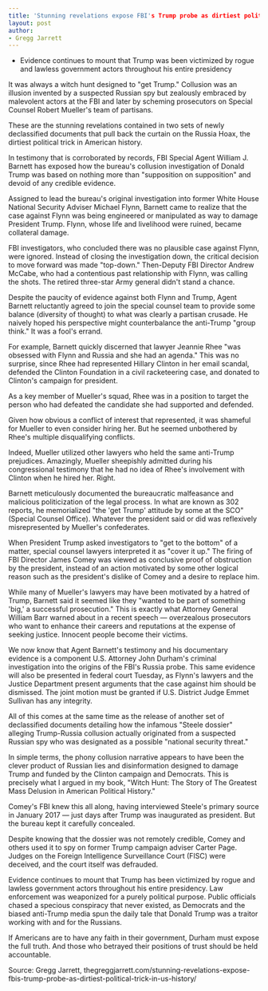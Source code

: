 ```yaml
---
title: 'Stunning revelations expose FBI's Trump probe as dirtiest political trick in U.S. history'
layout: post
author:
- Gregg Jarrett
---
```


- Evidence continues to mount that Trump was been victimized by rogue and lawless government actors throughout his entire presidency

It was always a witch hunt designed to "get Trump." Collusion was an illusion invented by a suspected Russian spy but zealously embraced by malevolent actors at the FBI and later by scheming prosecutors on Special Counsel Robert Mueller's team of partisans.

These are the stunning revelations contained in two sets of newly declassified documents that pull back the curtain on the Russia Hoax, the dirtiest political trick in American history.

In testimony that is corroborated by records, FBI Special Agent William J. Barnett has exposed how the bureau's collusion investigation of Donald Trump was based on nothing more than "supposition on supposition" and devoid of any credible evidence.

Assigned to lead the bureau's original investigation into former White House National Security Adviser Michael Flynn, Barnett came to realize that the case against Flynn was being engineered or manipulated as way to damage President Trump. Flynn, whose life and livelihood were ruined, became collateral damage.

FBI investigators, who concluded there was no plausible case against Flynn, were ignored. Instead of closing the investigation down, the critical decision to move forward was made "top-down." Then-Deputy FBI Director Andrew McCabe, who had a contentious past relationship with Flynn, was calling the shots. The retired three-star Army general didn't stand a chance.

Despite the paucity of evidence against both Flynn and Trump, Agent Barnett reluctantly agreed to join the special counsel team to provide some balance (diversity of thought) to what was clearly a partisan crusade. He naively hoped his perspective might counterbalance the anti-Trump "group think." It was a fool's errand.

For example, Barnett quickly discerned that lawyer Jeannie Rhee "was obsessed with Flynn and Russia and she had an agenda." This was no surprise, since Rhee had represented Hillary Clinton in her email scandal, defended the Clinton Foundation in a civil racketeering case, and donated to Clinton's campaign for president.

As a key member of Mueller's squad, Rhee was in a position to target the person who had defeated the candidate she had supported and defended.

Given how obvious a conflict of interest that represented, it was shameful for Mueller to even consider hiring her. But he seemed unbothered by Rhee's multiple disqualifying conflicts.

Indeed, Mueller utilized other lawyers who held the same anti-Trump prejudices. Amazingly, Mueller sheepishly admitted during his congressional testimony that he had no idea of Rhee's involvement with Clinton when he hired her. Right.

Barnett meticulously documented the bureaucratic malfeasance and malicious politicization of the legal process. In what are known as 302 reports, he memorialized "the 'get Trump' attitude by some at the SCO" (Special Counsel Office). Whatever the president said or did was reflexively misrepresented by Mueller's confederates.

When President Trump asked investigators to "get to the bottom" of a matter, special counsel lawyers interpreted it as "cover it up." The firing of FBI Director James Comey was viewed as conclusive proof of obstruction by the president, instead of an action motivated by some other logical reason such as the president's dislike of Comey and a desire to replace him.

While many of Mueller's lawyers may have been motivated by a hatred of Trump, Barnett said it seemed like they "wanted to be part of something 'big,' a successful prosecution." This is exactly what Attorney General William Barr warned about in a recent speech — overzealous prosecutors who want to enhance their careers and reputations at the expense of seeking justice. Innocent people become their victims.

We now know that Agent Barnett's testimony and his documentary evidence is a component U.S. Attorney John Durham's criminal investigation into the origins of the FBI's Russia probe. This same evidence will also be presented in federal court Tuesday, as Flynn's lawyers and the Justice Department present arguments that the case against him should be dismissed. The joint motion must be granted if U.S. District Judge Emmet Sullivan has any integrity.

All of this comes at the same time as the release of another set of declassified documents detailing how the infamous "Steele dossier" alleging Trump-Russia collusion actually originated from a suspected Russian spy who was designated as a possible "national security threat."

In simple terms, the phony collusion narrative appears to have been the clever product of Russian lies and disinformation designed to damage Trump and funded by the Clinton campaign and Democrats. This is precisely what I argued in my book, "Witch Hunt: The Story of The Greatest Mass Delusion in American Political History."

Comey's FBI knew this all along, having interviewed Steele's primary source in January 2017 — just days after Trump was inaugurated as president. But the bureau kept it carefully concealed.

Despite knowing that the dossier was not remotely credible, Comey and others used it to spy on former Trump campaign adviser Carter Page. Judges on the Foreign Intelligence Surveillance Court (FISC) were deceived, and the court itself was defrauded.

Evidence continues to mount that Trump has been victimized by rogue and lawless government actors throughout his entire presidency. Law enforcement was weaponized for a purely political purpose. Public officials chased a specious conspiracy that never existed, as Democrats and the biased anti-Trump media spun the daily tale that Donald Trump was a traitor working with and for the Russians.

If Americans are to have any faith in their government, Durham must expose the full truth. And those who betrayed their positions of trust should be held accountable.

Source: Gregg Jarrett, thegreggjarrett.com/stunning-revelations-expose-fbis-trump-probe-as-dirtiest-political-trick-in-us-history/
